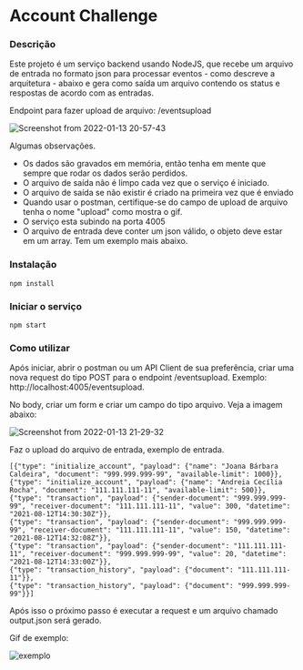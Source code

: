 Account Challenge
============

### Descrição

Este projeto é um serviço backend usando NodeJS, que recebe um arquivo de entrada no formato json para processar eventos - como descreve a arquitetura - abaixo e gera como saída um arquivo contendo os status e respostas de acordo com as entradas.

Endpoint para fazer upload de arquivo: /eventsupload

![Screenshot from 2022-01-13 20-57-43](https://user-images.githubusercontent.com/20117606/149427593-fbeada36-9d6e-4f9e-8614-e241da440775.png)

Algumas observações. 
 - Os dados são gravados em memória, então tenha em mente que sempre que rodar os dados serão perdidos.
 - O arquivo de saída não é limpo cada vez que o serviço é iniciado.
 - O arquivo de saída se não existir é criado na primeira vez que é enviado
 - Quando usar o postman, certifique-se do campo de upload de arquivo tenha o nome "upload" como mostra o gif.
 - O serviço esta subindo na porta 4005
 - O arquivo de entrada deve conter um json válido, o objeto deve estar em um array. Tem um exemplo mais abaixo.
 
### Instalação
``` 
npm install
```

### Iniciar o serviço
``` 
npm start
```

### Como utilizar
Após iniciar, abrir o postman ou um API Client de sua preferência, criar uma nova request do tipo POST para o endpoint /eventsupload. 
Exemplo: http://localhost:4005/eventsupload.

No body, criar um form e criar um campo do tipo arquivo. Veja a imagem abaixo:

![Screenshot from 2022-01-13 21-29-32](https://user-images.githubusercontent.com/20117606/149430459-0d1d72e3-8027-4f3b-b1df-78e599680916.png)

Faz o upload do arquivo de entrada, exemplo de entrada.

```
[{"type": "initialize_account", "payload": {"name": "Joana Bárbara Caldeira", "document": "999.999.999-99", "available-limit": 1000}},
{"type": "initialize_account", "payload": {"name": "Andreia Cecília Rocha", "document": "111.111.111-11", "available-limit": 500}},
{"type": "transaction", "payload": {"sender-document": "999.999.999-99", "receiver-document": "111.111.111-11", "value": 300, "datetime": "2021-08-12T14:30:30Z"}},
{"type": "transaction", "payload": {"sender-document": "999.999.999-99", "receiver-document": "111.111.111-11", "value": 150, "datetime": "2021-08-12T14:32:08Z"}},
{"type": "transaction", "payload": {"sender-document": "111.111.111-11", "receiver-document": "999.999.999-99", "value": 20, "datetime": "2021-08-12T14:33:00Z"}},
{"type": "transaction_history", "payload": {"document": "111.111.111-11"}},
{"type": "transaction_history", "payload": {"document": "999.999.999-99"}}]
```

Após isso o próximo passo é executar a request e um  arquivo chamado output.json será gerado.

Gif de exemplo:

![exemplo](https://user-images.githubusercontent.com/20117606/149432429-7f8cf8b1-119b-4a4d-adf8-312abe927fae.gif)
